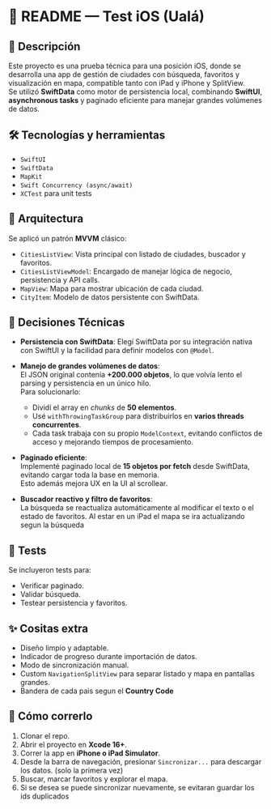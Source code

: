 
# 📖 README — Test iOS (Ualá)

## 📱 Descripción

Este proyecto es una prueba técnica para una posición iOS, donde se desarrolla una app de gestión de ciudades con búsqueda, favoritos y visualización en mapa, compatible tanto con iPad y iPhone y SplitView.  
Se utilizó **SwiftData** como motor de persistencia local, combinando **SwiftUI**, **asynchronous tasks** y paginado eficiente para manejar grandes volúmenes de datos.

## 🛠️ Tecnologías y herramientas

- `SwiftUI`
- `SwiftData`
- `MapKit`
- `Swift Concurrency (async/await)`
- `XCTest` para unit tests

## 📂 Arquitectura

Se aplicó un patrón **MVVM** clásico:

- `CitiesListView`: Vista principal con listado de ciudades, buscador y favoritos.
- `CitiesListViewModel`: Encargado de manejar lógica de negocio, persistencia y API calls.
- `MapView`: Mapa para mostrar ubicación de cada ciudad.
- `CityItem`: Modelo de datos persistente con SwiftData.

## 📌 Decisiones Técnicas

- **Persistencia con SwiftData**: Elegí SwiftData por su integración nativa con SwiftUI y la facilidad para definir modelos con `@Model`.
  
- **Manejo de grandes volúmenes de datos**:  
  El JSON original contenía **+200.000 objetos**, lo que volvía lento el parsing y persistencia en un único hilo.  
  Para solucionarlo:
  - Dividí el array en *chunks* de **50 elementos**.
  - Usé `withThrowingTaskGroup` para distribuirlos en **varios threads concurrentes**.
  - Cada task trabaja con su propio `ModelContext`, evitando conflictos de acceso y mejorando tiempos de procesamiento.
  
- **Paginado eficiente**:  
  Implementé paginado local de **15 objetos por fetch** desde SwiftData, evitando cargar toda la base en memoria.  
  Esto además mejora UX en la UI al scrollear.

- **Buscador reactivo y filtro de favoritos**:  
  La búsqueda se reactualiza automáticamente al modificar el texto o el estado de favoritos.
  Al estar en un iPad el mapa se ira actualizando segun la búsqueda

## 🧪 Tests

Se incluyeron tests para:
- Verificar paginado.
- Validar búsqueda.
- Testear persistencia y favoritos.

## ✨ Cositas extra

- Diseño limpio y adaptable.
- Indicador de progreso durante importación de datos.
- Modo de sincronización manual.
- Custom `NavigationSplitView` para separar listado y mapa en pantallas grandes.
- Bandera de cada pais segun el **Country Code**

## 🚀 Cómo correrlo

1. Clonar el repo.
2. Abrir el proyecto en **Xcode 16+**.
3. Correr la app en **iPhone o iPad Simulator**.
4. Desde la barra de navegación, presionar `Sincronizar...` para descargar los datos. (solo la primera vez)
5. Buscar, marcar favoritos y explorar el mapa.
6. Si se desea se puede sincronizar nuevamente, se evitaran guardar los ids duplicados
